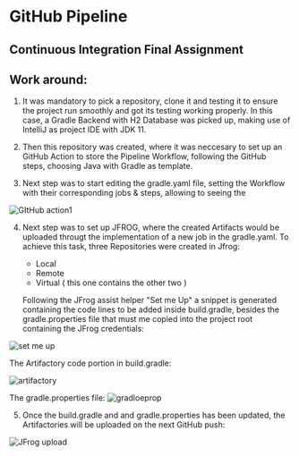 # GitHub Pipeline
## Continuous Integration Final Assignment

## Work around:

1) It was mandatory to pick a repository, clone it and testing it to ensure the project run smoothly and got its testing working properly.
   In this case, a Gradle Backend with H2 Database was picked up, making use of IntelliJ as project IDE with JDK 11.

2) Then this repository was created, where it was neccesary to set up an GitHub Action to store the Pipeline Workflow, following the GitHub   
   steps, choosing Java with Gradle as template.

3) Next step was to start editing the gradle.yaml file, setting the Workflow with their corresponding jobs & steps, allowing to seeing the 


![GItHub action1](https://user-images.githubusercontent.com/82456534/167513190-cc57a21d-e0fb-4605-92a2-0e60d03c1a53.png)

4) Next step was to set up JFROG, where the created Artifacts would be uploaded througt the implementation of a new job in the gradle.yaml. 
   To achieve this task, three Repositories were created in Jfrog: 
   
   *  Local 
   *  Remote
   *  Virtual ( this one contains the other two )
   
   Following the JFrog assist helper "Set me Up" a snippet is generated containing the code lines to be added inside build.gradle, besides
   the gradle.properties file that must me copied into the project root containing the JFrog credentials:
   
   
 ![set me up](https://user-images.githubusercontent.com/82456534/167514710-ec38c832-29dd-48b3-8452-a85ec7dddca5.png)
 
The Artifactory code portion in build.gradle:

![artifactory](https://user-images.githubusercontent.com/82456534/167519082-4ef779f1-55a0-4841-a2f3-0d71ec0def09.png)

The gradle.properties file:
![gradloeprop](https://user-images.githubusercontent.com/82456534/167518366-33523f4f-f8e6-4e6f-8ea5-ad7c4339b76a.png)

 
 5) Once the build.gradle and and gradle.properties has been updated, the Artifactories will be uploaded on the next GitHub push:

![JFrog upload](https://user-images.githubusercontent.com/82456534/167515294-ee878e74-48aa-4419-8396-2c86459a0658.png)

